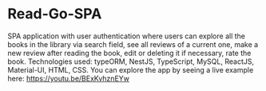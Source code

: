 # Read-Go-SPA
SPA application with user authentication where users can explore all the books in the library via search field, see all reviews of a current one,
make a new review after reading the book, edit or deleting it if necessary, rate the book. 
Technologies used: typeORM, NestJS, TypeScript, MySQL, ReactJS, Material-UI, HTML, CSS.
You can explore the app by seeing a live example here: https://youtu.be/BExKvhznEYw
